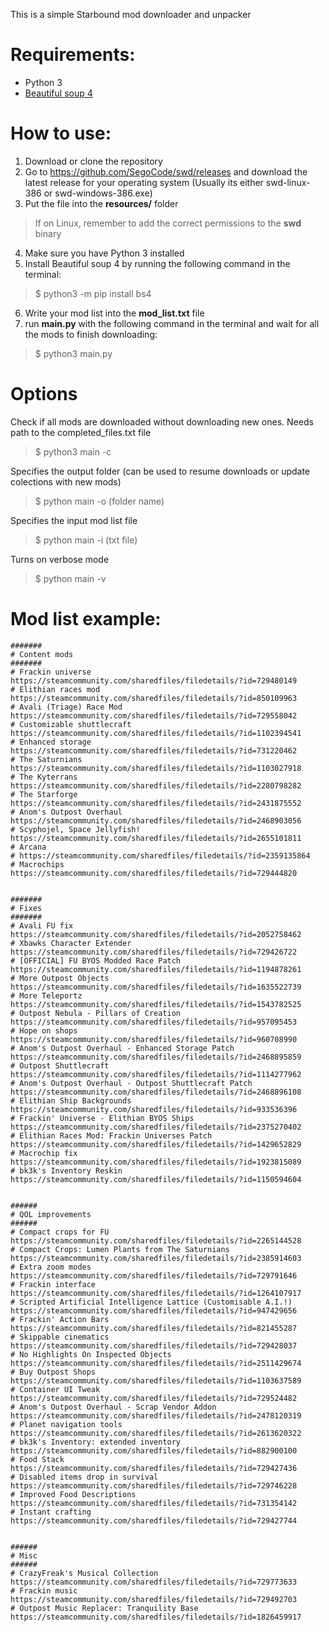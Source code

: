 This is a simple Starbound mod downloader and unpacker
# Requirements:
- Python 3
- [Beautiful soup 4](https://beautiful-soup-4.readthedocs.io/en/latest/#installing-beautiful-soup)

# How to use: 
1. Download or clone the repository
2. Go to https://github.com/SegoCode/swd/releases and download the latest release for your operating system (Usually its either swd-linux-386 or swd-windows-386.exe)
3. Put the file into the **resources/** folder
> If on Linux, remember to add the correct permissions to the **swd** binary
4. Make sure you have Python 3 installed
5. Install Beautiful soup 4 by running the following command in the terminal:
> $ python3 -m pip install bs4
6. Write your mod list into the **mod_list.txt** file
7. run **main.py** with the following command in the terminal and wait for all the mods to finish downloading:
> $ python3 main.py

# Options

Check if all mods are downloaded without downloading new ones. Needs path to the completed_files.txt file
> $ python3 main -c 
 
Specifies the output folder (can be used to resume downloads or update colections with new mods)
> $ python main -o (folder name)
  
Specifies the input mod list file
> $ python main -i (txt file)

Turns on verbose mode
> $ python main -v


# Mod list example: 

```
#######
# Content mods
#######
# Frackin universe
https://steamcommunity.com/sharedfiles/filedetails/?id=729480149
# Elithian races mod
https://steamcommunity.com/sharedfiles/filedetails/?id=850109963
# Avali (Triage) Race Mod
https://steamcommunity.com/sharedfiles/filedetails/?id=729558042
# Customizable shuttlecraft
https://steamcommunity.com/sharedfiles/filedetails/?id=1102394541
# Enhanced storage
https://steamcommunity.com/sharedfiles/filedetails/?id=731220462
# The Saturnians
https://steamcommunity.com/sharedfiles/filedetails/?id=1103027918
# The Kyterrans
https://steamcommunity.com/sharedfiles/filedetails/?id=2280798282
# The Starforge
https://steamcommunity.com/sharedfiles/filedetails/?id=2431875552
# Anom's Outpost Overhaul
https://steamcommunity.com/sharedfiles/filedetails/?id=2468903056
# Scyphojel, Space Jellyfish!
https://steamcommunity.com/sharedfiles/filedetails/?id=2655101811
# Arcana
# https://steamcommunity.com/sharedfiles/filedetails/?id=2359135864
# Macrochips
https://steamcommunity.com/sharedfiles/filedetails/?id=729444820


#######
# Fixes
#######
# Avali FU fix
https://steamcommunity.com/sharedfiles/filedetails/?id=2052758462
# Xbawks Character Extender
https://steamcommunity.com/sharedfiles/filedetails/?id=729426722
# [OFFICIAL] FU BYOS Modded Race Patch
https://steamcommunity.com/sharedfiles/filedetails/?id=1194878261
# More Outpost Objects
https://steamcommunity.com/sharedfiles/filedetails/?id=1635522739
# More Teleportz
https://steamcommunity.com/sharedfiles/filedetails/?id=1543782525
# Outpost Nebula - Pillars of Creation
https://steamcommunity.com/sharedfiles/filedetails/?id=957095453
# Hope on shops 
https://steamcommunity.com/sharedfiles/filedetails/?id=960708990
# Anom's Outpost Overhaul - Enhanced Storage Patch
https://steamcommunity.com/sharedfiles/filedetails/?id=2468895859
# Outpost Shuttlecraft
https://steamcommunity.com/sharedfiles/filedetails/?id=1114277962
# Anom's Outpost Overhaul - Outpost Shuttlecraft Patch
https://steamcommunity.com/sharedfiles/filedetails/?id=2468896108
# Elithian Ship Backgrounds
https://steamcommunity.com/sharedfiles/filedetails/?id=933536396
# Frackin' Universe - Elithian BYOS Ships
https://steamcommunity.com/sharedfiles/filedetails/?id=2375270402
# Elithian Races Mod: Frackin Universes Patch
https://steamcommunity.com/sharedfiles/filedetails/?id=1429652829
# Macrochip fix
https://steamcommunity.com/sharedfiles/filedetails/?id=1923815089
# bk3k's Inventory Reskin
https://steamcommunity.com/sharedfiles/filedetails/?id=1150594604


######
# QOL improvements
######
# Compact crops for FU
https://steamcommunity.com/sharedfiles/filedetails/?id=2265144528
# Compact Crops: Lumen Plants from The Saturnians
https://steamcommunity.com/sharedfiles/filedetails/?id=2385914603
# Extra zoom modes
https://steamcommunity.com/sharedfiles/filedetails/?id=729791646
# Frackin interface
https://steamcommunity.com/sharedfiles/filedetails/?id=1264107917
# Scripted Artificial Intelligence Lattice (Customisable A.I.!)
https://steamcommunity.com/sharedfiles/filedetails/?id=947429656
# Frackin' Action Bars
https://steamcommunity.com/sharedfiles/filedetails/?id=821455287
# Skippable cinematics 
https://steamcommunity.com/sharedfiles/filedetails/?id=729428037
# No Highlights On Inspected Objects
https://steamcommunity.com/sharedfiles/filedetails/?id=2511429674
# Buy Outpost Shops
https://steamcommunity.com/sharedfiles/filedetails/?id=1103637589
# Container UI Tweak
https://steamcommunity.com/sharedfiles/filedetails/?id=729524482
# Anom's Outpost Overhaul - Scrap Vendor Addon
https://steamcommunity.com/sharedfiles/filedetails/?id=2478120319
# Planet navigation tools
https://steamcommunity.com/sharedfiles/filedetails/?id=2613620322
# bk3k's Inventory: extended inventory 
https://steamcommunity.com/sharedfiles/filedetails/?id=882900100
# Food Stack
https://steamcommunity.com/sharedfiles/filedetails/?id=729427436
# Disabled items drop in survival
https://steamcommunity.com/sharedfiles/filedetails/?id=729746228
# Improved Food Descriptions
https://steamcommunity.com/sharedfiles/filedetails/?id=731354142
# Instant crafting
https://steamcommunity.com/sharedfiles/filedetails/?id=729427744


######
# Misc
######
# CrazyFreak's Musical Collection
https://steamcommunity.com/sharedfiles/filedetails/?id=729773633
# Frackin music
https://steamcommunity.com/sharedfiles/filedetails/?id=729492703
# Outpost Music Replacer: Tranquility Base
https://steamcommunity.com/sharedfiles/filedetails/?id=1826459917
